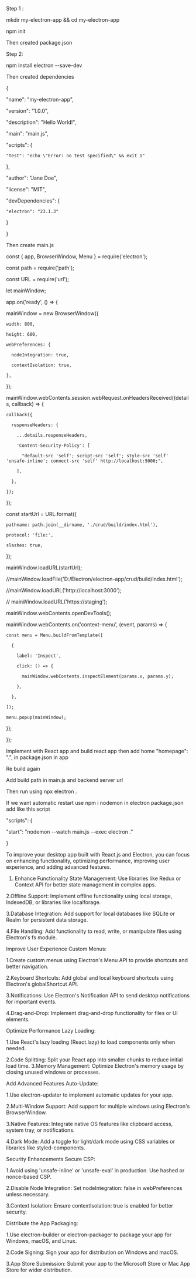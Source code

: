 Step 1 : 

mkdir my-electron-app && cd my-electron-app 

npm init 

Then created package.json 

Step 2: 

npm install electron --save-dev 

Then created dependencies 

{ 

  "name": "my-electron-app", 

  "version": "1.0.0", 

  "description": "Hello World!", 

  "main": "main.js", 

  "scripts": { 

    "test": "echo \"Error: no test specified\" && exit 1" 

  }, 

  "author": "Jane Doe", 

  "license": "MIT", 

  "devDependencies": { 

    "electron": "23.1.3" 

  } 

} 
 

 

 

 

 

 

Then create main.js 

 

const { app, BrowserWindow, Menu } = require('electron'); 

const path = require('path'); 

const URL = require('url'); 

 

let mainWindow; 

 

app.on('ready', () => { 

  mainWindow = new BrowserWindow({ 

    width: 800, 

    height: 600, 

    webPreferences: { 

      nodeIntegration: true, 

      contextIsolation: true, 

    }, 

  }); 

 

  mainWindow.webContents.session.webRequest.onHeadersReceived((details, callback) => { 

    callback({ 

      responseHeaders: { 

        ...details.responseHeaders, 

        'Content-Security-Policy': [ 

          "default-src 'self'; script-src 'self'; style-src 'self' 'unsafe-inline'; connect-src 'self' http://localhost:5000;", 

        ], 

      }, 

    }); 

  }); 

 

  

 

  const startUrl = URL.format({ 

    pathname: path.join(__dirname, './crud/build/index.html'), 

    protocol: 'file:', 

    slashes: true, 

  }); 

   

mainWindow.loadURL(startUrl); 

 

//mainWindow.loadFile('D:/Electron/electron-app/crud/build/index.html');  

//mainWindow.loadURL('http://localhost:3000'); 

// mainWindow.loadURL('https://staging'); 

 

mainWindow.webContents.openDevTools(); 

 

mainWindow.webContents.on('context-menu', (event, params) => { 

    const menu = Menu.buildFromTemplate([ 

      { 

        label: 'Inspect', 

        click: () => { 

          mainWindow.webContents.inspectElement(params.x, params.y); 

        }, 

      }, 

    ]); 

    menu.popup(mainWindow); 

  }); 

   

  

});   

 

 

 Implement with React app and build react app 
then add home "homepage": ".", in package.json in app 

Re build again 

 

Add build path in main.js and backend server url 

Then run using npx electron . 

If we want automatic restart use npm i nodemon in electron package.json add like this script 

"scripts": { 

  "start": "nodemon --watch main.js --exec electron ." 

} 
 

 

 

 

To improve your desktop app built with React.js and Electron, you can focus on enhancing functionality, optimizing performance, improving user experience, and adding advanced features.  

1. Enhance Functionality State Management: Use libraries like Redux or Context API for better state management in complex apps.  

2.Offline Support: Implement offline functionality using local storage, IndexedDB, or libraries like localforage.  

3.Database Integration: Add support for local databases like SQLite or Realm for persistent data storage.  

4.File Handling: Add functionality to read, write, or manipulate files using Electron's fs module. 

 

Improve User Experience Custom Menus:  

1.Create custom menus using Electron's Menu API to provide shortcuts and better navigation.  

2.Keyboard Shortcuts: Add global and local keyboard shortcuts using Electron's globalShortcut API.  

3.Notifications: Use Electron's Notification API to send desktop notifications for important events.  

4.Drag-and-Drop: Implement drag-and-drop functionality for files or UI elements. 

 

Optimize Performance Lazy Loading:  

1.Use React's lazy loading (React.lazy) to load components only when needed.  

2.Code Splitting: Split your React app into smaller chunks to reduce initial load time. 3.Memory Management: Optimize Electron's memory usage by closing unused windows or processes. 

Add Advanced Features Auto-Update:  

1.Use electron-updater to implement automatic updates for your app.  

2.Multi-Window Support: Add support for multiple windows using Electron's BrowserWindow.  

3.Native Features: Integrate native OS features like clipboard access, system tray, or notifications.  

4.Dark Mode: Add a toggle for light/dark mode using CSS variables or libraries like styled-components. 

 

Security Enhancements Secure CSP:  

1.Avoid using 'unsafe-inline' or 'unsafe-eval' in production. Use hashed or nonce-based CSP.  

2.Disable Node Integration: Set nodeIntegration: false in webPreferences unless necessary.  

3.Context Isolation: Ensure contextIsolation: true is enabled for better security. 

 

Distribute the App Packaging:  

1.Use electron-builder or electron-packager to package your app for Windows, macOS, and Linux.  

2.Code Signing: Sign your app for distribution on Windows and macOS.  

3.App Store Submission: Submit your app to the Microsoft Store or Mac App Store for wider distribution. 
